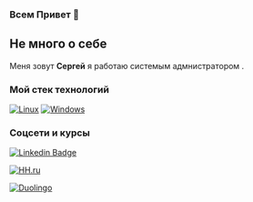 ### Всем Привет  👋

## Не много о себе 

Меня зовут **Сергей** я работаю системым адмнистратором .


### Мой стек технологий
[![Linux](https://img.shields.io/badge/linux-black?style=for-the-badge&logo=Linux)](https://github.com/wervlad)
[![Windows](https://img.shields.io/badge/Windows-black?style=for-the-badge&logo=Windows)](https://github.com/wervlad)


          
             

### Соцсети и курсы 
[![Linkedin Badge](https://img.shields.io/badge/-linkedin-blue?style=flat&logo=Linkedin&logoColor=white)](your-linkedin-url)

[![HH.ru](https://img.shields.io/badge/-headhunter-blue?style=flat)](https://hh.ru/resume/5f71daa3ff07b3bad40039ed1f41535a764e52)

[![Duolingo](https://img.shields.io/badge/-duolingo-blue?style=flat&logo=duolingo)]()


